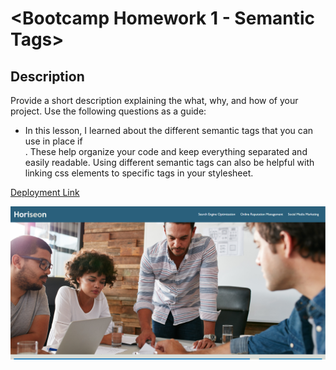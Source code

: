 # <Bootcamp Homework 1 - Semantic Tags>

## Description

Provide a short description explaining the what, why, and how of your project. Use the following questions as a guide:

- In this lesson, I learned about the different semantic tags that you can use in place if <div>. These help organize your code and keep everything separated and easily readable. Using different semantic tags can also be helpful with linking css elements to specific tags in your stylesheet.

<a href="https://drewkretschmar.github.io/Bootcamp-Homework-1/"> Deployment Link </a>

<img src="./assets/images/deployment.png" alt="deployment screenshot">